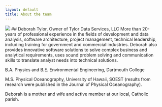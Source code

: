 ```yaml
---
layout: default
title: About the team
---
```

<img src="images/DT_pic.jpg"> 
## Deborah Tylor, Owner of Tylor Data Services, LLC
More than 20-years of professional experience in the fields of development and data analysis, software architecture, project management, technical leadership, including training for government and commercial industries. Deborah also provides innovative software solutions to solve complex business and analytical requirements, uses sound problem solving and communication skills to translate analyst needs into technical solutions.  

B.A. Physics and B.E. Environmental Engineering, Dartmouth College 

M.S. Physical Oceanography, University of Hawaii, SOEST (results from research were published in the Journal of Physical Oceanography).

Deborah is a mother and wife and active member at our local, Catholic parish.
